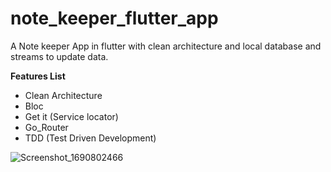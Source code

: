 # note_keeper_flutter_app

A Note keeper App in flutter with clean architecture and local database and streams to update data.



**Features List**

* Clean Architecture
* Bloc
* Get it (Service locator)
* Go_Router
* TDD (Test Driven Development)



  
![Screenshot_1690802466](https://github.com/namankk/note_keeper_flutter_app/assets/42471501/5e113395-7d84-4d70-8b6d-54f70c52ede2)


